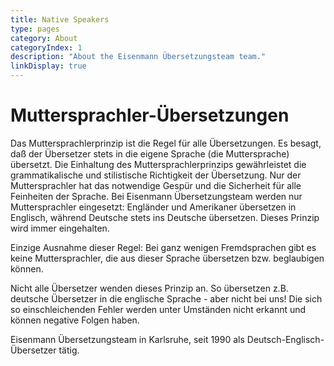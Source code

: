 ```yaml
---
title: Native Speakers
type: pages
category: About
categoryIndex: 1
description: "About the Eisenmann Übersetzungsteam team."
linkDisplay: true
---
```


# Muttersprachler-Übersetzungen
Das Muttersprachlerprinzip ist die Regel für alle Übersetzungen. Es besagt, daß der Übersetzer stets in die eigene Sprache (die Muttersprache) übersetzt. Die Einhaltung des Muttersprachlerprinzips gewährleistet die grammatikalische und stilistische Richtigkeit der Übersetzung. Nur der Muttersprachler hat das notwendige Gespür und die Sicherheit für alle Feinheiten der Sprache. Bei Eisenmann Übersetzungsteam werden nur Muttersprachler eingesetzt: Engländer und Amerikaner übersetzen in Englisch, während Deutsche stets ins Deutsche übersetzen. Dieses Prinzip wird immer eingehalten.

Einzige Ausnahme dieser Regel: Bei ganz wenigen Fremdsprachen gibt es keine Muttersprachler, die aus dieser Sprache übersetzen bzw. beglaubigen können.

Nicht alle Übersetzer wenden dieses Prinzip an. So übersetzen z.B. deutsche Übersetzer in die englische Sprache - aber nicht bei uns! Die sich so einschleichenden Fehler werden unter Umständen nicht erkannt und können negative Folgen haben.

Eisenmann Übersetzungsteam in Karlsruhe, seit 1990 als Deutsch-Englisch-Übersetzer tätig.